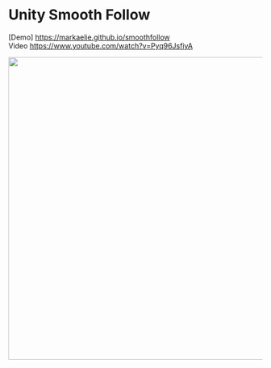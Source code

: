 # Unity Smooth Follow

[Demo] https://markaelie.github.io/smoothfollow<br>
Video https://www.youtube.com/watch?v=Pyq96JsfiyA

<p align="center">
  <img width="800" height="600" src="https://github.com/markaelie/SmoothFollow-Unity/blob/master/DemoScreenshot.png?raw=true">
</p>
